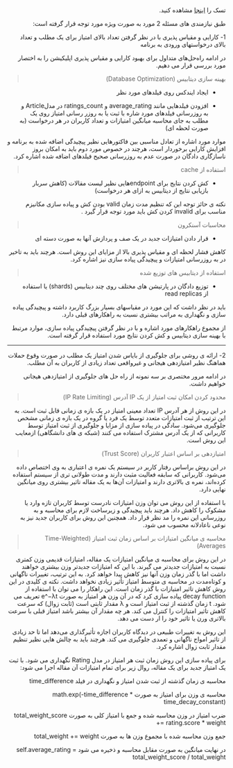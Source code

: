 <div dir="rtl">

تسک را [اینجا](TASK.md) مشاهده کنید.

</div>
  
<div dir="rtl">

طبق نیازمندی های مسئله 2 مورد به صورت ویژه مورد توجه قرار گرفته است:

1- کارایی و مقیاس پذیری با در نظر گرفتن تعداد بالای امتیاز برای یک مطلب و تعداد بالای درخواستهای ورودی به برنامه


در ادامه راه‌حل‌های متداول برای بهبود کارایی و مقیاس پذیری اپلیکیشن را به اختصار مورد بررسی قرار می دهیم.


</div>


<div dir="rtl">


> بهینه سازی دیتابیس (Database Optimization)

- ایجاد ایندکس روی فیلدهای مورد نظر


- افزودن فیلدهایی مانند average_rating و ratings_count در مدلArticle و به روزرسانی فیلدهای مورد شاره با ثبت یا به روزر رسانی امتیاز روی یک مطلب به جای محاسبه میانگین امتیازات و تعداد کاربران در هر درخواست (به صورت لحظه ای)

موارد مورد اشاره از تعادل مناسبی بین فاکتورهایی نظیر پیچیدگی اضافه شده به برنامه و افزایش کارایی برخوردار است، هرچند در خصوص مورد دوم باید به امکان بروز ناسازگاری دادگان در صورت عدم به روزرسانی صحیح فیلدهای اضافه شده اشاره کرد.



> استفاده از cache

- کش کردن نتایج برای endpointهایی نظیر لیست مقالات (کاهش سربار بازیابی نتایج از دیتابیس  به ازای هر درخواست)

 نکته ی حائز توجه این که تنظیم مدت زمان valid بودن کش و پیاده سازی مکانیزم مناسب برای invalid کردن کش باید مورد توجه قرار گیرد .


>محاسبات آسنکرون

- قرار دادن امتیازات جدید در یک صف و پردازش آنها به صورت دسته ای 

کاهش فشار لحظه ای و مقیاس پذیری بالا از مزایای این روش است. هرچند باید به تاخیر در به روزرسانی امتیازات و پیچیدگی پیاده سازی نیز اشاره کرد.



>استفاده از دیتابیس های توزیع شده

- توزیع دادگان در پارتیشن های مختلف روی چند دیتابیس (shards) یا استفاده از read replicas 

باید در نظر داشت که این مورد در مقیاسهای بسیار بزرگ کاربرد داشته و پیچیدگی پیاده سازی و نگهداری به مراتب بیشتری نسبت به راهکارهای قبلی دارد.


از مجموع راهکارهای مورد اشاره و با در نظر گرفتن پیچیدگی پیاده سازی،  موارد مرتبط با بهینه سازی دیتابیس و کش کردن نتایج مورد استفاده قرار گرفته است.

</div>

---

<div dir="rtl">

2- ارائه ی روشی برای جلوگیری از بایاس شدن امتیاز یک مطلب در صورت وقوع حملات هماهنگ نظیر امتیازدهی هیجانی و غیرواقعی تعداد زیادی از کاربران به آن مطلب.

در ادامه مرور مختصری بر سه نمونه از راه حل های جلوگیری از امتیازدهی هیجانی خواهیم داشت.

</div>

<div dir="rtl">

>  محدود کردن امکان ثبت امتیاز از یک IP آدرس (IP Rate Limiting) 

در این روش از هر آدرس IP تعداد معینی امتیاز در یک بازه ی زمانی قابل ثبت است. به این ترتیب از ثبت امتیازات متعدد توسط یک فرد یا گروه در یک بازه ی زمانی مشخص جلوگیری می‌شود.
سادگی در پیاده سازی از مزایا و جلوگیری از ثبت امتیاز توسط کاربرانی که از یک آدرس مشترک استفاده می کنند (شبکه ی های دانشگاهی) ازمعایب این روش است.


> امتیازدهی بر اساس اعتبار کاربران (Trust Score)

در این روش  براساس رفتار کاربر در سیستم یک نمره ی اعتباری به وی اختصاص داده می‌شود. کاربرانی که سابقه فعالیت مثبت دارند و مدت طولانی ‌تری از سیستم استفاده کرده‌اند، نمره ی بالاتری دارند و امتیازات آن‌ها به یک مقاله تاثیر بیشتری روی میانگین نهایی دارد.

با استفاده از این روش می توان وزن امتیازات نادرست توسط کاربران تازه وارد یا مشکوک را کاهش داد. هرچند باید پیچیدگی و زیرساخت لازم برای محاسبه و به روزرسانی این نمره را مد نظر قرار داد. همچنین این روش برای کاربران جدید نیز به نوعی ناعادلانه محسوب می شود.


> محاسبه ی میانگین امتیازات بر اساس زمان ثبت امتیاز (Time-Weighted Averages)

در این روش برای محاسبه ی میانگین امتیازات یک مقاله، امتیازات قدیمی وزن کمتری نسبت به امتیازات جدیدتر می گیرند. با این که امتیازات جدیدتر وزن بیشتری خواهند داشت اما با گذر زمان وزن آنها نیز کاهش پیدا خواهد کرد. به این ترتیب، تغییرات ناگهانی و کوتاه‌مدت در محاسبه ی متوسط امتیاز تأثیر زیادی نخواهد داشت. نکته ی کلیدی در این روش کاهش تاثیر امتیازات با گذر زمان است. این راهکار را می توان با استفاده از decay function پیاده سازی کرد که در آن وزن هر امتیاز به صورت e^−λt تعریف می شود. t زمان گذشته از ثبت امتیاز است و λ مقدار ثابتی است (ثابت زوال) که سرعت کاهش تاثیر امتیازات را کنترل می کند. هر چه مقدار آن بیشتر باشد امتیاز قبلی با سرعت بالاتری ورن یا تاثیر خود را ار دست می دهد.
 
این روش به تغییرات طبیعی در دیدگاه کاربران اجازه تأثیرگذاری می‌دهد اما تا حد زیادی از تاثیر امواج ناگهانی و تعمدی جلوگیری می کند. هرچند باید به چالش هایی نظیر تنظیم مقدار ثابت زوال اشاره کرد.

برای پیاده سازی این روش زمان ثبت هر امتیاز در مدل Rating نگهداری می شود. با ثبت یک امتیاز جدید برای یک مقاله، روال زیر برای تمام امتیازات آن مقاله اجرا می شود:

محاسبه ی زمان گذشته از ثبت شدن امتیاز  و نگهداری در فیلد time_difference

محاسبه ی وزن برای امتیاز به صورت math.exp(-time_difference * time_decay_constant)

ضرب امتیاز در وزن محاسبه شده و جمع با امتیاز کلی به صورت total_weight_score += rating.score * weight

جمع وزن محاسبه شده با مجموع وزن ها به صورت  total_weight += weight

در نهایت میانگین به صورت مقابل محاسبه و ذخیره می شود self.average_rating = total_weight_score / total_weight

</div>